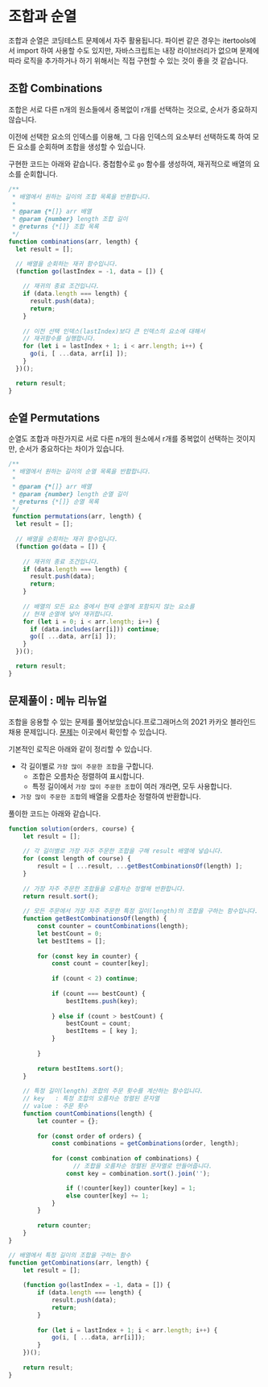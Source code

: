 # 조합과 순열

조합과 순열은 코딩테스트 문제에서 자주 활용됩니다. 파이썬 같은 경우는 itertools에서 import 하여 사용할 수도 있지만, 자바스크립트는 내장 라이브러리가 없으며 문제에 따라 로직을 추가하거나 하기 위해서는 직접 구현할 수 있는 것이 좋을 것 같습니다.

## 조합 Combinations

조합은 서로 다른 n개의 원소들에서 중복없이 r개를 선택하는 것으로, 순서가 중요하지 않습니다. 

이전에 선택한 요소의 인덱스를 이용해, 그 다음 인덱스의 요소부터 선택하도록 하여 모든 요소를 순회하며 조합을 생성할 수 있습니다.

구현한 코드는 아래와 같습니다. 중첩함수로 `go` 함수를 생성하여, 재귀적으로 배열의 요소를 순회합니다. 

``` js
/**
 * 배열에서 원하는 길이의 조합 목록을 반환합니다.
 * 
 * @param {*[]} arr 배열
 * @param {number} length 조합 길이
 * @returns {*[]} 조합 목록
 */
function combinations(arr, length) {
  let result = [];

  // 배열을 순회하는 재귀 함수입니다.
  (function go(lastIndex = -1, data = []) {
    
    // 재귀의 종료 조건입니다.
    if (data.length === length) {
      result.push(data);
      return;
    }
	
    // 이전 선택 인덱스(lastIndex)보다 큰 인덱스의 요소에 대해서
    // 재귀함수를 실행합니다.
    for (let i = lastIndex + 1; i < arr.length; i++) {
      go(i, [ ...data, arr[i] ]);
    }
  })();

  return result;
}
```



## 순열 Permutations

순열도 조합과 마찬가지로 서로 다른 n개의 원소에서 r개를 중복없이 선택하는 것이지만, 순서가 중요하다는 차이가 있습니다. 

``` js
/**
 * 배열에서 원하는 길이의 순열 목록을 반홥합니다.
 * 
 * @param {*[]} arr 배열
 * @param {number} length 순열 길이
 * @returns {*[]} 순열 목록
 */
 function permutations(arr, length) {
  let result = [];
	
  // 배열을 순회하는 재귀 함수입니다.
  (function go(data = []) {
    
    // 재귀의 종료 조건입니다.
    if (data.length === length) {
      result.push(data);
      return;
    }
	
    // 배열의 모든 요소 중에서 현재 순열에 포함되지 않는 요소를
    // 현재 순열에 넣어 재귀합니다.
    for (let i = 0; i < arr.length; i++) {
      if (data.includes(arr[i])) continue;
      go([ ...data, arr[i] ]);
    }
  })();

  return result;
}
```



## 문제풀이 : 메뉴 리뉴얼

조합을 응용할 수 있는 문제를 풀어보았습니다.프로그래머스의 2021 카카오 블라인드 채용 문제입니다. [문제](https://programmers.co.kr/learn/courses/30/lessons/72411)는 이곳에서 확인할 수 있습니다.

기본적인 로직은 아래와 같이 정리할 수 있습니다.

- 각 길이별로 `가장 많이 주문한 조합`을 구합니다.
  - 조합은 오름차순 정렬하여 표시합니다.
  - 특정 길이에서 `가장 많이 주문한 조합`이 여러 개라면, 모두 사용합니다.
- `가장 많이 주문한 조합`의 배열을 오름차순 정렬하여 반환합니다.

풀이한 코드는 아래와 같습니다.

```js
function solution(orders, course) {
    let result = [];
    
  	// 각 길이별로 가장 자주 주문한 조합을 구해 result 배열에 넣습니다.
    for (const length of course) {
        result = [ ...result, ...getBestCombinationsOf(length) ];
    }
    
  	// 가장 자주 주문한 조합들을 오름차순 정렬해 반환합니다.
    return result.sort();
    
    // 모든 주문에서 가장 자주 주문한 특정 길이(length)의 조합을 구하는 함수입니다.
    function getBestCombinationsOf(length) {
        const counter = countCombinations(length);
        let bestCount = 0;
        let bestItems = [];
        
        for (const key in counter) {
            const count = counter[key];
            
            if (count < 2) continue;
            
            if (count === bestCount) {
                bestItems.push(key);
                
            } else if (count > bestCount) {
                bestCount = count;
                bestItems = [ key ];
            }
            
        }
        
        return bestItems.sort();
    }
    
  	// 특정 길이(length) 조합의 주문 횟수를 계산하는 함수입니다.
  	// key   : 특정 조합의 오름차순 정렬된 문자열
  	// value : 주문 횟수
    function countCombinations(length) {
        let counter = {};
        
        for (const order of orders) {
            const combinations = getCombinations(order, length);
                
            for (const combination of combinations) {
	              // 조합을 오름차순 정렬된 문자열로 만들어줍니다.
                const key = combination.sort().join('');

                if (!counter[key]) counter[key] = 1;
                else counter[key] += 1;
            }
        }
        
        return counter;
    }
}

// 배열에서 특정 길이의 조합을 구하는 함수
function getCombinations(arr, length) {
    let result = [];
    
    (function go(lastIndex = -1, data = []) {
        if (data.length === length) {
            result.push(data);
            return;
        }
        
        for (let i = lastIndex + 1; i < arr.length; i++) {
            go(i, [ ...data, arr[i]]);
        }
    })();
    
    return result;
}
```


